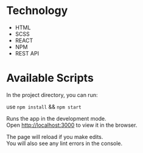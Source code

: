 # Technology
- HTML
- SCSS
- REACT
- NPM
- REST API

# Available Scripts

In the project directory, you can run:

use `npm install` && `npm start`

Runs the app in the development mode.\
Open [http://localhost:3000](http://localhost:3000) to view it in the browser.

The page will reload if you make edits.\
You will also see any lint errors in the console.
